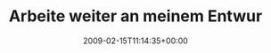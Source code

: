 ---
retweeted: false
source: <a href="http://twitter.com" rel="nofollow">Twitter Web Client</a>
entities:
  hashtags:
  - text: buzz
    indices:
    - '67'
    - '72'
  symbols: []
  user_mentions: []
  urls: []
display_text_range:
- '0'
- '72'
favorite_count: '0'
id_str: '1212092976'
truncated: false
retweet_count: '0'
id: '1212092976'
created_at: Sun Feb 15 11:14:35 +0000 2009
favorited: false
full_text: 'Arbeite weiter an meinem Entwurf zur Bullshit Driven Architecture. #buzz'
lang: de
tags:
- buzz
- pesos:twitter
date: '2009-02-15T11:14:35+00:00'
src: https://twitter.com/bascht/status/1212092976
original_url: https://twitter.com/bascht/status/1212092976
type: twitter_tweet
text: 'Arbeite weiter an meinem Entwurf zur Bullshit Driven Architecture. #buzz'
title: Arbeite weiter an meinem Entwur

---